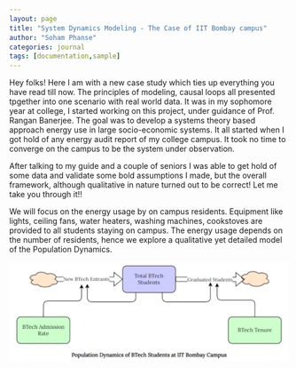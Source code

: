 ```yaml
---
layout: page
title: "System Dynamics Modeling - The Case of IIT Bombay campus"
author: "Soham Phanse"
categories: journal
tags: [documentation,sample]
---
```

<!--image: population blog.jpg-->


Hey folks! Here I am with a new case study which ties up everything you have read till now. The principles of modeling, causal loops all presented tpgether into one scenario with real world data. It was in my sophomore year at college, I started working on this project, under guidance of Prof. Rangan Banerjee. The goal was to develop a systems theory based approach energy use in large socio-economic systems. It all started when I got hold of any energy audit report of my college campus. It took no time to converge on the campus to be the system under observation. 

After talking to my guide and a couple of seniors I was able to get hold of some data and validate some bold assumptions I made, but the overall framework, although qualitative in nature turned out to be correct! Let me take you through it!!

We will focus on the energy usage by on campus residents. Equipment like lights, ceiling fans, water heaters, washing machines, cookstoves are provided to all students staying on campus. The energy usage depends on the number of residents, hence we explore a qualitative yet detailed model of the Population Dynamics.

![](https://github.com/sohamphanseiitb/Think-in-Systems/blob/gh-pages/assets/system-dynamics/population%20blog.jpg)

